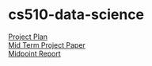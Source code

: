 # cs510-data-science

[Project Plan](https://github.com/haze355/cs510-data-science/blob/master/Project%20Plan_Yiming%20Zhang.pdf)
<br/>
[Mid Term Project Paper](https://github.com/haze355/cs510-data-science/blob/master/CS%20510%20Mid%20Term%20Paper_Yiming%20Zhang.pdf)
<br/>
[Midpoint Report](https://github.com/haze355/cs510-data-science/blob/master/Midpoint%20Report_Yiming%20Zhang.pdf)
